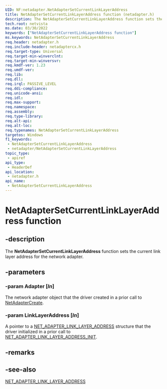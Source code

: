 ```yaml
---
UID: NF:netadapter.NetAdapterSetCurrentLinkLayerAddress
title: NetAdapterSetCurrentLinkLayerAddress function (netadapter.h)
description: The NetAdapterSetCurrentLinkLayerAddress function sets the current link layer address for the network adapter.
tech.root: netvista
ms.date: 03/30/2022
keywords: ["NetAdapterSetCurrentLinkLayerAddress function"]
ms.keywords: NetAdapterSetCurrentLinkLayerAddress
req.header: netadapter.h
req.include-header: netadaptercx.h
req.target-type: Universal
req.target-min-winverclnt: 
req.target-min-winversvr: 
req.kmdf-ver: 1.23
req.umdf-ver: 
req.lib: 
req.dll: 
req.irql: PASSIVE_LEVEL
req.ddi-compliance: 
req.unicode-ansi: 
req.idl: 
req.max-support: 
req.namespace: 
req.assembly: 
req.type-library: 
req.alt-api: 
req.alt-loc: 
req.typenames: NetAdapterSetCurrentLinkLayerAddress
targetos: Windows
f1_keywords:
 - NetAdapterSetCurrentLinkLayerAddress
 - netadapter/NetAdapterSetCurrentLinkLayerAddress
topic_type:
 - apiref
api_type:
 - HeaderDef
api_location:
 - netadapter.h
api_name:
 - NetAdapterSetCurrentLinkLayerAddress
---
```


# NetAdapterSetCurrentLinkLayerAddress function


## -description

The **NetAdapterSetCurrentLinkLayerAddress** function sets the current link layer address for the network adapter.

## -parameters

### -param Adapter [_In_]

The network adapter object that the driver created in a prior call to [NetAdapterCreate](nf-netadapter-netadaptercreate.md).

### -param LinkLayerAddress [_In_]

A pointer to a [NET_ADAPTER_LINK_LAYER_ADDRESS](ns-netadapter-net_adapter_link_layer_address.md) structure that the driver initialized in a prior call to [NET_ADAPTER_LINK_LAYER_ADDRESS_INIT](nf-netadapter-net_adapter_link_layer_address_init.md).

## -remarks

## -see-also

[NET_ADAPTER_LINK_LAYER_ADDRESS](ns-netadapter-net_adapter_link_layer_address.md)

